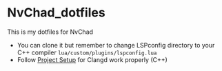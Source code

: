 # NvChad_dotfiles
This is my dotfiles for NvChad
- You can clone it but remember to change LSPconfig directory to your C++ compiler
``lua/custom/plugins/lspconfig.lua``
- Follow [Project Setup](https://clang.llvm.org/get_started.html) for Clangd work properly (C++)
